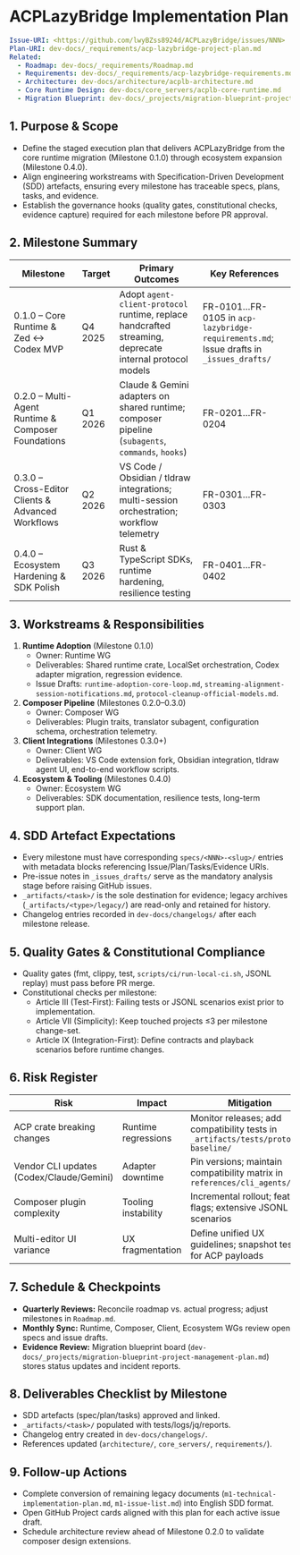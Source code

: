 # ACPLazyBridge Implementation Plan

```yaml
Issue-URI: <https://github.com/lwyBZss8924d/ACPLazyBridge/issues/NNN>
Plan-URI: dev-docs/_requirements/acp-lazybridge-project-plan.md
Related:
  - Roadmap: dev-docs/_requirements/Roadmap.md
  - Requirements: dev-docs/_requirements/acp-lazybridge-requirements.md
  - Architecture: dev-docs/architecture/acplb-architecture.md
  - Core Runtime Design: dev-docs/core_servers/acplb-core-runtime.md
  - Migration Blueprint: dev-docs/_projects/migration-blueprint-project-management-plan.md
```

## 1. Purpose & Scope

- Define the staged execution plan that delivers ACPLazyBridge from the core runtime migration (Milestone 0.1.0) through ecosystem expansion (Milestone 0.4.0).
- Align engineering workstreams with Specification-Driven Development (SDD) artefacts, ensuring every milestone has traceable specs, plans, tasks, and evidence.
- Establish the governance hooks (quality gates, constitutional checks, evidence capture) required for each milestone before PR approval.

## 2. Milestone Summary

| Milestone | Target | Primary Outcomes | Key References |
| --- | --- | --- | --- |
| 0.1.0 – Core Runtime & Zed ↔ Codex MVP | Q4 2025 | Adopt `agent-client-protocol` runtime, replace handcrafted streaming, deprecate internal protocol models | FR-0101…FR-0105 in `acp-lazybridge-requirements.md`; Issue drafts in `_issues_drafts/` |
| 0.2.0 – Multi-Agent Runtime & Composer Foundations | Q1 2026 | Claude & Gemini adapters on shared runtime; composer pipeline (`subagents`, `commands`, `hooks`) | FR-0201…FR-0204 |
| 0.3.0 – Cross-Editor Clients & Advanced Workflows | Q2 2026 | VS Code / Obsidian / tldraw integrations; multi-session orchestration; workflow telemetry | FR-0301…FR-0303 |
| 0.4.0 – Ecosystem Hardening & SDK Polish | Q3 2026 | Rust & TypeScript SDKs, runtime hardening, resilience testing | FR-0401…FR-0402 |

## 3. Workstreams & Responsibilities

1. **Runtime Adoption** (Milestone 0.1.0)
   - Owner: Runtime WG
   - Deliverables: Shared runtime crate, LocalSet orchestration, Codex adapter migration, regression evidence.
   - Issue Drafts: `runtime-adoption-core-loop.md`, `streaming-alignment-session-notifications.md`, `protocol-cleanup-official-models.md`.
2. **Composer Pipeline** (Milestones 0.2.0–0.3.0)
   - Owner: Composer WG
   - Deliverables: Plugin traits, translator subagent, configuration schema, orchestration telemetry.
3. **Client Integrations** (Milestones 0.3.0+)
   - Owner: Client WG
   - Deliverables: VS Code extension fork, Obsidian integration, tldraw agent UI, end-to-end workflow scripts.
4. **Ecosystem & Tooling** (Milestones 0.4.0)
   - Owner: Ecosystem WG
   - Deliverables: SDK documentation, resilience tests, long-term support plan.

## 4. SDD Artefact Expectations

- Every milestone must have corresponding `specs/<NNN>-<slug>/` entries with metadata blocks referencing Issue/Plan/Tasks/Evidence URIs.
- Pre-issue notes in `_issues_drafts/` serve as the mandatory analysis stage before raising GitHub issues.
- `_artifacts/<task>/` is the sole destination for evidence; legacy archives (`_artifacts/<type>/legacy/`) are read-only and retained for history.
- Changelog entries recorded in `dev-docs/changelogs/` after each milestone release.

## 5. Quality Gates & Constitutional Compliance

- Quality gates (fmt, clippy, test, `scripts/ci/run-local-ci.sh`, JSONL replay) must pass before PR merge.
- Constitutional checks per milestone:
    - Article III (Test-First): Failing tests or JSONL scenarios exist prior to implementation.
    - Article VII (Simplicity): Keep touched projects ≤3 per milestone change-set.
    - Article IX (Integration-First): Define contracts and playback scenarios before runtime changes.

## 6. Risk Register

| Risk | Impact | Mitigation |
| --- | --- | --- |
| ACP crate breaking changes | Runtime regressions | Monitor releases; add compatibility tests in `_artifacts/tests/protocol-baseline/` |
| Vendor CLI updates (Codex/Claude/Gemini) | Adapter downtime | Pin versions; maintain compatibility matrix in `references/cli_agents/` |
| Composer plugin complexity | Tooling instability | Incremental rollout; feature flags; extensive JSONL scenarios |
| Multi-editor UI variance | UX fragmentation | Define unified UX guidelines; snapshot tests for ACP payloads |

## 7. Schedule & Checkpoints

- **Quarterly Reviews:** Reconcile roadmap vs. actual progress; adjust milestones in `Roadmap.md`.
- **Monthly Sync:** Runtime, Composer, Client, Ecosystem WGs review open specs and issue drafts.
- **Evidence Review:** Migration blueprint board (`dev-docs/_projects/migration-blueprint-project-management-plan.md`) stores status updates and incident reports.

## 8. Deliverables Checklist by Milestone

- SDD artefacts (spec/plan/tasks) approved and linked.
- `_artifacts/<task>/` populated with tests/logs/jq/reports.
- Changelog entry created in `dev-docs/changelogs/`.
- References updated (`architecture/`, `core_servers/`, `requirements/`).

## 9. Follow-up Actions

- Complete conversion of remaining legacy documents (`m1-technical-implementation-plan.md`, `m1-issue-list.md`) into English SDD format.
- Open GitHub Project cards aligned with this plan for each active issue draft.
- Schedule architecture review ahead of Milestone 0.2.0 to validate composer design extensions.
